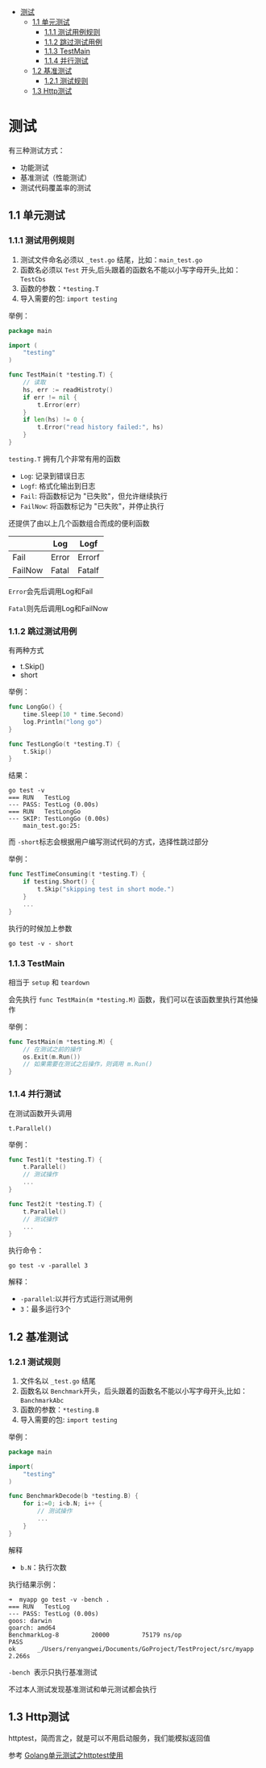 - [测试](#%E6%B5%8B%E8%AF%95)
	- [1.1 单元测试](#11-%E5%8D%95%E5%85%83%E6%B5%8B%E8%AF%95)
		- [1.1.1 测试用例规则](#111-%E6%B5%8B%E8%AF%95%E7%94%A8%E4%BE%8B%E8%A7%84%E5%88%99)
		- [1.1.2 跳过测试用例](#112-%E8%B7%B3%E8%BF%87%E6%B5%8B%E8%AF%95%E7%94%A8%E4%BE%8B)
		- [1.1.3 TestMain](#113-TestMain)
		- [1.1.4 并行测试](#114-%E5%B9%B6%E8%A1%8C%E6%B5%8B%E8%AF%95)
	- [1.2 基准测试](#12-%E5%9F%BA%E5%87%86%E6%B5%8B%E8%AF%95)
		- [1.2.1 测试规则](#121-%E6%B5%8B%E8%AF%95%E8%A7%84%E5%88%99)
	- [1.3 Http测试](#13-Http%E6%B5%8B%E8%AF%95)

# 测试

有三种测试方式：

- 功能测试
- 基准测试（性能测试）
- 测试代码覆盖率的测试

## 1.1 单元测试

### 1.1.1 测试用例规则

1. 测试文件命名必须以 `_test.go` 结尾，比如：`main_test.go`
2. 函数名必须以 `Test` 开头,后头跟着的函数名不能以小写字母开头,比如：`TestCbs`
3. 函数的参数：`*testing.T`
4. 导入需要的包: `import testing`

举例：

```go
package main

import (
	"testing"
)

func TestMain(t *testing.T) {
    // 读取
	hs, err := readHistroty()
	if err != nil {
		t.Error(err)
	}
	if len(hs) != 0 {
		t.Error("read history failed:", hs)
	}
}

```

`testing.T` 拥有几个非常有用的函数

- `Log`: 记录到错误日志
- `Logf`: 格式化输出到日志
- `Fail`: 将函数标记为 "已失败"，但允许继续执行
- `FailNow`: 将函数标记为 "已失败"，并停止执行

还提供了由以上几个函数组合而成的便利函数

| | Log | Logf |
|--|--|--|
| Fail | Error | Errorf |
| FailNow | Fatal | Fatalf |

`Error`会先后调用Log和Fail

`Fatal`则先后调用Log和FailNow

### 1.1.2 跳过测试用例

有两种方式

- t.Skip()
- short

举例：

```go
func LongGo() {
	time.Sleep(10 * time.Second)
	log.Println("long go")
}
```

```go
func TestLongGo(t *testing.T) {
	t.Skip()
}
```

结果：

```
go test -v
=== RUN   TestLog
--- PASS: TestLog (0.00s)
=== RUN   TestLongGo
--- SKIP: TestLongGo (0.00s)
    main_test.go:25: 
```

而 `-short`标志会根据用户编写测试代码的方式，选择性跳过部分

举例：

```go
func TestTimeConsuming(t *testing.T) {
    if testing.Short() {
        t.Skip("skipping test in short mode.")
    }
    ...
}
```

执行的时候加上参数

	go test -v - short

### 1.1.3 TestMain

相当于 `setup` 和 `teardown`

会先执行 `func TestMain(m *testing.M)` 函数，我们可以在该函数里执行其他操作

举例：
```go
func TestMain(m *testing.M) {
	// 在测试之前的操作
	os.Exit(m.Run())
	// 如果需要在测试之后操作，则调用 m.Run()
} 
```

### 1.1.4 并行测试

在测试函数开头调用

	t.Parallel()

举例：

```go
func Test1(t *testing.T) {
	t.Parallel()
	// 测试操作
	...
}

func Test2(t *testing.T) {
	t.Parallel()
	// 测试操作
	...
}
```

执行命令：

	go test -v -parallel 3

解释：

- `-parallel`:以并行方式运行测试用例
- `3`：最多运行3个

## 1.2 基准测试

### 1.2.1 测试规则

1. 文件名以 `_test.go` 结尾
2. 函数名以 `Benchmark`开头，后头跟着的函数名不能以小写字母开头,比如：`BanchmarkAbc`
3. 函数的参数：`*testing.B`
4. 导入需要的包: `import testing`

举例：

```go
package main

import(
	"testing"
)

func BenchmarkDecode(b *testing.B) {
	for i:=0; i<b.N; i++ {
		// 测试操作
		...
	}
}
```
解释

- `b.N`：执行次数

执行结果示例：

```
➜  myapp go test -v -bench .
=== RUN   TestLog
--- PASS: TestLog (0.00s)
goos: darwin
goarch: amd64
BenchmarkLog-8   	   20000	     75179 ns/op
PASS
ok  	_/Users/renyangwei/Documents/GoProject/TestProject/src/myapp	2.266s
```

`-bench `表示只执行基准测试

不过本人测试发现基准测试和单元测试都会执行

## 1.3 Http测试

httptest，简而言之，就是可以不用启动服务，我们能模拟返回值

参考 [Golang单元测试之httptest使用](https://blog.csdn.net/lavorange/article/details/73369153)
